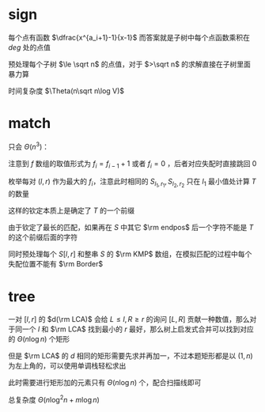 # sign

每个点有函数 $\dfrac{x^{a_i+1}-1}{x-1}$ 而答案就是子树中每个点函数乘积在 $deg$ 处的点值

预处理每个子树 $\le \sqrt n$ 的点值，对于 $>\sqrt n$ 的求解直接在子树里面暴力算

时间复杂度 $\Theta(n\sqrt n\log V)$

# match

只会 $\Theta(n^3)$：

注意到 $f$ 数组的取值形式为 $f_i=f_{i-1}+1$ 或者 $f_i=0$ ，后者对应失配时直接跳回 $0$

枚举每对 $(l,r)$ 作为最大的 $f_i$，注意此时相同的 $S_{l_1,r_1},S_{l_2,r_2}$ 只在 $l_1$ 最小值处计算 $T$ 的数量

这样的钦定本质上是确定了 $T$ 的一个前缀

由于钦定了最长的匹配，如果再在 $S$ 中其它 $\rm endpos$ 后一个字符不能是 $T$ 的这个前缀后面的字符

同时预处理每个 $S[l,r]$ 和整串 $S$ 的 $\rm KMP$ 数组，在模拟匹配的过程中每个失配位置不能有 $\rm Border$

# tree

一对 $[l,r]$ 的 $d(\rm LCA)$ 会给 $L\le l,R\ge r$ 的询问 $[L,R]$ 贡献一种数值，那么对于同一个 $l$ 和 $\rm LCA$ 找到最小的 $r$ 最好，那么树上启发式合并可以找到对应的 $\Theta(n\log n)$ 个矩形

但是 $\rm LCA$ 的 $d$ 相同的矩形需要先求并再加一，不过本题矩形都是以 $(1,n)$ 为左上角的，可以使用单调栈轻松求出

此时需要进行矩形加的元素只有 $\Theta(n\log n)$ 个，配合扫描线即可

总复杂度 $\Theta(n\log^2n+m\log n)$